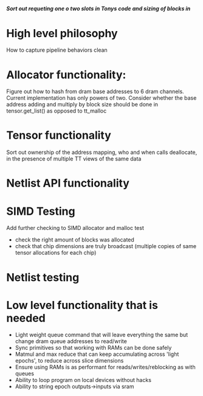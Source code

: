#####
##### Sort out requeting one o two slots in Tonys code and sizing of blocks in


# High level philosophy
How to capture pipeline behaviors clean

# Allocator functionality:
Figure out how to hash from dram base addresses to 6 dram channels. Current implementation has only powers of two.
Consider whether the base address adding and multiply by block size should be done in tensor.get_list() as opposed to tt_malloc

# Tensor functionality
Sort out ownership of the address mapping, who and when calls deallocate, in the presence of multiple TT views of the same data

# Netlist API functionality

# SIMD Testing
Add further checking to SIMD allocator and malloc test
- check the right amount of blocks was allocated
- check that chip dimensions are truly broadcast (multiple copies of same tensor allocations for each chip)

# Netlist testing


# Low level functionality that is needed
- Light weight queue command that will leave everything the same but change dram queue addresses to read/write
- Sync primitives so that working with RAMs can be done safely
- Matmul and max reduce that can keep accumulating across 'light epochs', to reduce across slice dimensions
- Ensure using RAMs is as performant for reads/writes/reblocking as with queues
- Ability to loop program on local devices without hacks
- Ability to string epoch outputs->inputs via sram


